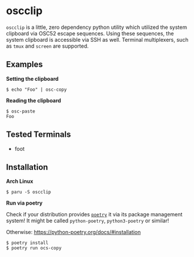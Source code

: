 # oscclip

`oscclip` is a little, zero dependency python utility which utilized the system clipboard via OSC52 escape sequences.
Using these sequences, the system clipboard is accessible via SSH as well.
Terminal multiplexers, such as `tmux` and `screen` are supported.

## Examples

**Setting the clipboard**

```
$ echo "Foo" | osc-copy
```

**Reading the clipboard**

```
$ osc-paste
Foo
```

## Tested Terminals

* foot


## Installation

**Arch Linux**

```
$ paru -S oscclip
```

**Run via poetry**

Check if your distribution provides [`poetry`](https://python-poetry.org) it via its package management system!
It might be called `python-poetry`, `python3-poetry` or similar!

Otherwise: https://python-poetry.org/docs/#installation

```
$ poetry install 
$ poetry run ocs-copy
```
